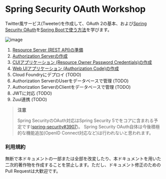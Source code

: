 # Spring Security OAuth Workshop

Twitter風サービス(Tweeter)を作成して、OAuth 2の基本、および[Spring Security OAuth](https://projects.spring.io/spring-security-oauth/)を[Spring Bootで使う方法](http://docs.spring.io/spring-boot/docs/1.5.1.RELEASE/reference/html/boot-features-security.html#boot-features-security-oauth2)を学びます。


![image](https://qiita-image-store.s3.amazonaws.com/0/1852/a3d0d4e0-f22b-2f01-5b4b-36df828630f2.png)

1. [Resource Server (REST API)の準備](resource-server.md)
1. [Authorization Serverの作成](authorization-server.md)
1. [CUIアプリケーション (Resource Owner Password Credentials)の作成](cli-application.md)
1. [Web UIアプリケーション (Authorization Code)の作成](webui-application.md)
1. Cloud Foundryにデプロイ (TODO)
1. Authorization ServerのUserをデータベースで管理 (TODO)
1. Authorization ServerのClientをデータベースで管理 (TODO)
1. JWTに対応 (TODO)
1. Zuul連携 (TODO)

> **注意**
>
> Spring SecurityのOAuth対応はSpring Security 5でをコアに含まれる予定です([spring-security#3907](https://github.com/spring-projects/spring-security/issues/3907))。
> Spring Security OAuth自体は今後積極的な機能追加(OpenID Connect対応など)は行われないと思われます。

### 利用規約

無断で本ドキュメントの一部または全部を改変したり、本ドキュメントを用いた二次的著作物を作成することを禁止します。ただし、ドキュメント修正のためのPull Requestは大歓迎です。
